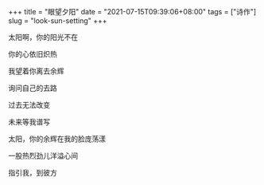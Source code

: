 +++
title = "眼望夕阳"
date = "2021-07-15T09:39:06+08:00"
tags = ["诗作"]
slug = "look-sun-setting"
+++

太阳啊，你的阳光不在

你的心依旧炽热

我望着你离去余辉

询问自己的去路

过去无法改变

未来等我谱写

太阳，你的余辉在我的脸庞荡漾

一股热烈劲儿洋溢心间

指引我，到彼方
